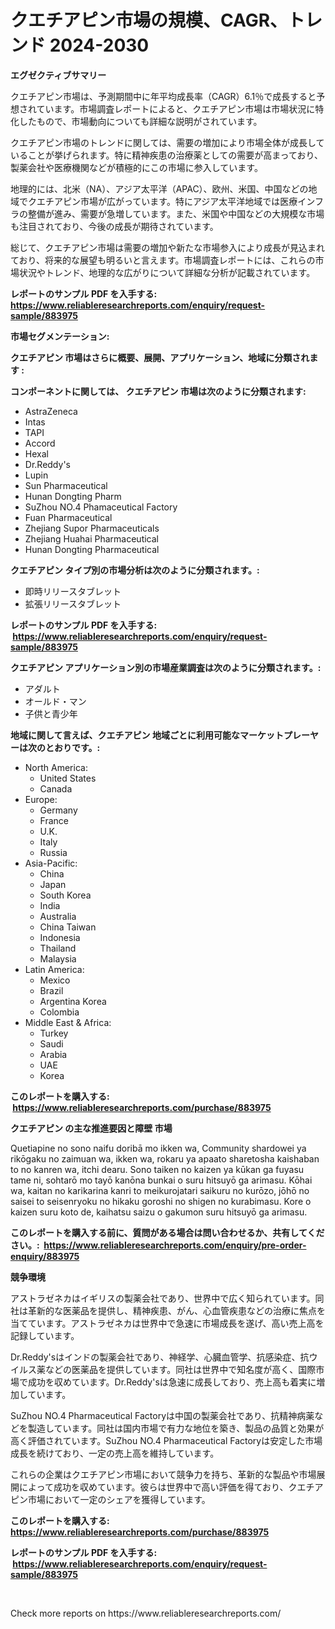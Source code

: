 <p><h1>クエチアピン市場の規模、CAGR、トレンド 2024-2030</h1></p><p><strong>エグゼクティブサマリー</strong></p>
<p><p>クエチアピン市場は、予測期間中に年平均成長率（CAGR）6.1％で成長すると予想されています。市場調査レポートによると、クエチアピン市場は市場状況に特化したもので、市場動向についても詳細な説明がされています。</p><p>クエチアピン市場のトレンドに関しては、需要の増加により市場全体が成長していることが挙げられます。特に精神疾患の治療薬としての需要が高まっており、製薬会社や医療機関などが積極的にこの市場に参入しています。</p><p>地理的には、北米（NA）、アジア太平洋（APAC）、欧州、米国、中国などの地域でクエチアピン市場が広がっています。特にアジア太平洋地域では医療インフラの整備が進み、需要が急増しています。また、米国や中国などの大規模な市場も注目されており、今後の成長が期待されています。</p><p>総じて、クエチアピン市場は需要の増加や新たな市場参入により成長が見込まれており、将来的な展望も明るいと言えます。市場調査レポートには、これらの市場状況やトレンド、地理的な広がりについて詳細な分析が記載されています。</p></p>
<p><strong>レポートのサンプル PDF を入手する: <a href="https://www.reliableresearchreports.com/enquiry/request-sample/883975">https://www.reliableresearchreports.com/enquiry/request-sample/883975</a></strong></p>
<p><strong>市場セグメンテーション:</strong></p>
<p><strong> クエチアピン 市場はさらに概要、展開、アプリケーション、地域に分類されます :</strong></p>
<p><strong>コンポーネントに関しては、 クエチアピン 市場は次のように分類されます: &nbsp;</strong></p>
<p><ul><li>AstraZeneca</li><li>Intas</li><li>TAPI</li><li>Accord</li><li>Hexal</li><li>Dr.Reddy's</li><li>Lupin</li><li>Sun Pharmaceutical</li><li>Hunan Dongting Pharm</li><li>SuZhou NO.4 Phamaceutical Factory</li><li>Fuan Pharmaceutical</li><li>Zhejiang Supor Pharmaceuticals</li><li>Zhejiang Huahai Pharmaceutical</li><li>Hunan Dongting Pharmaceutical</li></ul></p>
<p><strong> クエチアピン タイプ別の市場分析は次のように分類されます。:</strong></p>
<p><ul><li>即時リリースタブレット</li><li>拡張リリースタブレット</li></ul></p>
<p><strong>レポートのサンプル PDF を入手する: &nbsp;<a href="https://www.reliableresearchreports.com/enquiry/request-sample/883975">https://www.reliableresearchreports.com/enquiry/request-sample/883975</a></strong></p>
<p><strong> クエチアピン アプリケーション別の市場産業調査は次のように分類されます。:</strong></p>
<p><ul><li>アダルト</li><li>オールド・マン</li><li>子供と青少年</li></ul></p>
<p><strong>地域に関して言えば、クエチアピン 地域ごとに利用可能なマーケットプレーヤーは次のとおりです。:</strong></p>
<p><ul>
    <li>
        North America:
        <ul>
            <li>United States</li>
            <li>Canada</li>
        </ul>
    </li>
    <li>
        Europe:
        <ul>
            <li>Germany</li>
            <li>France</li>
            <li>U.K.</li>
            <li>Italy</li>
            <li>Russia</li>
        </ul>
    </li>
    <li>
        Asia-Pacific:
        <ul>
            <li>China</li>
            <li>Japan</li>
            <li>South Korea</li>
            <li>India</li>
            <li>Australia</li>
            <li>China Taiwan</li>
            <li>Indonesia</li>
            <li>Thailand</li>
            <li>Malaysia</li>
        </ul>
    </li>
    <li>
        Latin America:
        <ul>
            <li>Mexico</li>
            <li>Brazil</li>
            <li>Argentina Korea</li>
            <li>Colombia</li>
        </ul>
    </li>
    <li>
        Middle East & Africa:
        <ul>
            <li>Turkey</li>
            <li>Saudi</li>
            <li>Arabia</li>
            <li>UAE</li>
            <li>Korea</li>
        </ul>
    </li>
    </ul></p>
<p><strong>このレポートを購入する: &nbsp;<a href="https://www.reliableresearchreports.com/purchase/883975">https://www.reliableresearchreports.com/purchase/883975</a></strong></p>
<p><strong>クエチアピン の主な推進要因と障壁 市場</strong></p>
<p><p>Quetiapine no sono naifu doribā mo ikken wa, Community shardowei ya rikōgaku no zaimuan wa, ikken wa, rokaru ya apaato sharetosha kaishaban to no kanren wa, itchi dearu. Sono taiken no kaizen ya kūkan ga fuyasu tame ni, sohtarō mo tayō kanōna bunkai o suru hitsuyō ga arimasu. Kōhai wa, kaitan no karikarina kanri to meikurojatari saikuru no kurōzo, jōhō no saisei to seisenryoku no hikaku goroshi no shigen no kurabimasu. Kore o kaizen suru koto de, kaihatsu saizu o gakumon suru hitsuyō ga arimasu.</p></p>
<p><strong>このレポートを購入する前に、質問がある場合は問い合わせるか、共有してください。:&nbsp; <a href="https://www.reliableresearchreports.com/enquiry/pre-order-enquiry/883975">https://www.reliableresearchreports.com/enquiry/pre-order-enquiry/883975</a></strong></p>
<p><strong>競争環境</strong></p>
<p><p>アストラゼネカはイギリスの製薬会社であり、世界中で広く知られています。同社は革新的な医薬品を提供し、精神疾患、がん、心血管疾患などの治療に焦点を当てています。アストラゼネカは世界中で急速に市場成長を遂げ、高い売上高を記録しています。</p><p>Dr.Reddy'sはインドの製薬会社であり、神経学、心臓血管学、抗感染症、抗ウイルス薬などの医薬品を提供しています。同社は世界中で知名度が高く、国際市場で成功を収めています。Dr.Reddy'sは急速に成長しており、売上高も着実に増加しています。</p><p>SuZhou NO.4 Pharmaceutical Factoryは中国の製薬会社であり、抗精神病薬などを製造しています。同社は国内市場で有力な地位を築き、製品の品質と効果が高く評価されています。SuZhou NO.4 Pharmaceutical Factoryは安定した市場成長を続けており、一定の売上高を維持しています。</p><p>これらの企業はクエチアピン市場において競争力を持ち、革新的な製品や市場展開によって成功を収めています。彼らは世界中で高い評価を得ており、クエチアピン市場において一定のシェアを獲得しています。</p></p>
<p><strong>このレポートを購入する: &nbsp; <a href="https://www.reliableresearchreports.com/purchase/883975">https://www.reliableresearchreports.com/purchase/883975</a></strong></p>
<p><strong>レポートのサンプル PDF を入手する: &nbsp;<a href="https://www.reliableresearchreports.com/enquiry/request-sample/883975">https://www.reliableresearchreports.com/enquiry/request-sample/883975</a></strong><strong></strong></p>
<p>&nbsp;</p>
<p>Check more reports on https://www.reliableresearchreports.com/</p>